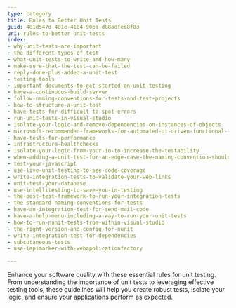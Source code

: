 ```yaml
---
type: category
title: Rules to Better Unit Tests
guid: 481d547d-481e-4184-90ea-d88adfee8f83
uri: rules-to-better-unit-tests
index:
- why-unit-tests-are-important
- the-different-types-of-test
- what-unit-tests-to-write-and-how-many
- make-sure-that-the-test-can-be-failed
- reply-done-plus-added-a-unit-test
- testing-tools
- important-documents-to-get-started-on-unit-testing
- have-a-continuous-build-server
- follow-naming-conventions-for-tests-and-test-projects
- how-to-structure-a-unit-test
- have-tests-for-difficult-to-spot-errors
- run-unit-tests-in-visual-studio
- isolate-your-logic-and-remove-dependencies-on-instances-of-objects
- microsoft-recommended-frameworks-for-automated-ui-driven-functional-testing
- have-tests-for-performance
- infrastructure-healthchecks
- isolate-your-logic-from-your-io-to-increase-the-testability
- when-adding-a-unit-test-for-an-edge-case-the-naming-convention-should-be-the-issue-id
- test-your-javascript
- use-live-unit-testing-to-see-code-coverage
- write-integration-tests-to-validate-your-web-links
- unit-test-your-database
- use-intellitesting-to-save-you-in-testing
- the-best-test-framework-to-run-your-integration-tests
- the-standard-naming-conventions-for-tests
- have-an-integration-test-for-send-mail-code
- have-a-help-menu-including-a-way-to-run-your-unit-tests
- how-to-run-nunit-tests-from-within-visual-studio
- the-right-version-and-config-for-nunit
- write-integration-test-for-dependencies
- subcutaneous-tests
- use-iapimarker-with-webapplicationfactory

---
```


Enhance your software quality with these essential rules for unit testing. From understanding the importance of unit tests to leveraging effective testing tools, these guidelines will help you create robust tests, isolate your logic, and ensure your applications perform as expected.
